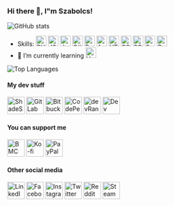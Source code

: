 ### Hi there 👋, I"m Szabolcs!

![GitHub stats](https://github-readme-stats.vercel.app/api?username=d3vy&show_icons=true)

- Skills: <img src="https://cdn.jsdelivr.net/npm/simple-icons@3.0.1/icons/php.svg" alt="PHP" height="24"> <img src="https://cdn.jsdelivr.net/npm/simple-icons@3.0.1/icons/javascript.svg" alt="JS" height="24"> <img src="https://cdn.jsdelivr.net/npm/simple-icons@3.0.1/icons/java.svg" alt="Java" height="24"> <img src="https://cdn.jsdelivr.net/npm/simple-icons@3.0.1/icons/csharp.svg" alt="C#" height="24"> <img src="https://cdn.jsdelivr.net/npm/simple-icons@3.0.1/icons/python.svg" alt="Python" height="24"> <img src="https://cdn.jsdelivr.net/npm/simple-icons@3.0.1/icons/android.svg" alt="Android" height="24"> <img src="https://cdn.jsdelivr.net/npm/simple-icons@3.0.1/icons/html5.svg" alt="HTML" height="24"> <img src="https://cdn.jsdelivr.net/npm/simple-icons@3.0.1/icons/css3.svg" alt="CSS" height="24"> <img src="https://cdn.jsdelivr.net/npm/simple-icons@3.0.1/icons/mysql.svg" alt="SQL" height="24"> <img src="https://cdn.jsdelivr.net/npm/simple-icons@3.0.1/icons/symfony.svg" alt="Symfony" height="24"> <img src="https://cdn.jsdelivr.net/npm/simple-icons@3.0.1/icons/polymerproject.svg" alt="Polymer" height="24">
- 🌱 I’m currently learning <img src="https://cdn.jsdelivr.net/npm/simple-icons@3.0.1/icons/vue-dot-js.svg" alt="Vue" height="24">

![Top Languages](https://github-readme-stats.vercel.app/api/top-langs/?username=d3vy&layout=compact)

#### My dev stuff

[<img src="https://shadesoft.dev/logo-square.svg" alt="ShadeSoft" height="40">](https://shadesoft.dev) [<img src="https://cdn.jsdelivr.net/npm/simple-icons@3.0.1/icons/gitlab.svg" alt="GitLab" height="40">](https://gitlab.com/d3vy) [<img src="https://cdn.jsdelivr.net/npm/simple-icons@3.0.1/icons/bitbucket.svg" alt="Bitbucket" height="40">](https://bitbucket.org/d3vy) [<img src="https://cdn.jsdelivr.net/npm/simple-icons@3.0.1/icons/codepen.svg" alt="CodePen" height="40">](https://codepen.io/d3vy) [<img src="https://cdn.jsdelivr.net/npm/simple-icons@3.0.1/icons/devrant.svg" alt="devRant" height="40">](https://devrant.com/users/5hadow) [<img src="https://cdn.jsdelivr.net/npm/simple-icons@3.0.1/icons/dev-dot-to.svg" alt="Dev Community" height="40">](https://dev.to/d3vy)

#### You can support me

[<img src="https://cdn.jsdelivr.net/npm/simple-icons@3.0.1/icons/buymeacoffee.svg" alt="BMC" height="40">](https://www.buymeacoffee.com/ShadeSoft) [<img src="https://cdn.jsdelivr.net/npm/simple-icons@3.0.1/icons/ko-fi.svg" alt="Ko-fi" height="40">](https://ko-fi.com/5hadow) [<img src="https://cdn.jsdelivr.net/npm/simple-icons@3.0.1/icons/paypal.svg" alt="PayPal" height="40">](https://paypal.me/ShadeSoft)

#### Other social media

[<img src="https://cdn.jsdelivr.net/npm/simple-icons@3.0.1/icons/linkedin.svg" alt="LinkedIn" height="40">](https://www.linkedin.com/in/suranyi91) [<img src="https://cdn.jsdelivr.net/npm/simple-icons@3.0.1/icons/facebook.svg" alt="Facebook" height="40">](https://www.facebook.com/1arnyek) [<img src="https://cdn.jsdelivr.net/npm/simple-icons@3.0.1/icons/instagram.svg" alt="Instagram" height="40">](https://www.instagram.com/1arnyek) [<img src="https://cdn.jsdelivr.net/npm/simple-icons@3.0.1/icons/twitter.svg" alt="Twitter" height="40">](https://twitter.com/1arnyek) [<img src="https://cdn.jsdelivr.net/npm/simple-icons@3.0.1/icons/reddit.svg" alt="Reddit" height="40">](https://www.reddit.com/user/1arnyek) [<img src="https://cdn.jsdelivr.net/npm/simple-icons@3.0.1/icons/steam.svg" alt="Steam" height="40">](https://steamcommunity.com/id/subbysnake)
